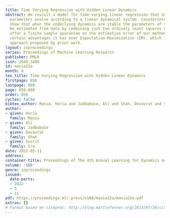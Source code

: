 ```yaml
---
title: Time Varying Regression with Hidden Linear Dynamics
abstract: We revisit a model for time-varying linear regression that assumes the unknown
  parameters evolve according to a linear dynamical system. Counterintuitively, we
  show that when the underlying dynamics are stable the parameters of this model can
  be estimated from data by combining just two ordinary least squares estimates. We
  offer a finite sample guarantee on the estimation error of our method and discuss
  certain advantages it has over Expectation-Maximization (EM), which is the main
  approach proposed by prior work.
layout: inproceedings
series: Proceedings of Machine Learning Research
publisher: PMLR
issn: 2640-3498
id: mania22a
month: 0
tex_title: Time Varying Regression with Hidden Linear Dynamics
firstpage: 858
lastpage: 869
page: 858-869
order: 858
cycles: false
bibtex_author: Mania, Horia and Jadbabaie, Ali and Shah, Devavrat and Sra, Suvrit
author:
- given: Horia
  family: Mania
- given: Ali
  family: Jadbabaie
- given: Devavrat
  family: Shah
- given: Suvrit
  family: Sra
date: 2022-05-11
address:
container-title: Proceedings of The 4th Annual Learning for Dynamics and Control Conference
volume: '168'
genre: inproceedings
issued:
  date-parts:
  - 2022
  - 5
  - 11
pdf: https://proceedings.mlr.press/v168/mania22a/mania22a.pdf
extras: []
# Format based on citeproc: http://blog.martinfenner.org/2013/07/30/citeproc-yaml-for-bibliographies/
---
```

